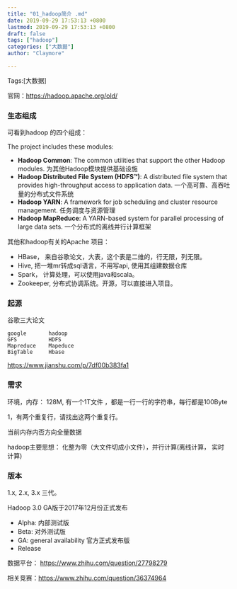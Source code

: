 ```yaml
---
title: "01_hadoop简介 .md"
date: 2019-09-29 17:53:13 +0800
lastmod: 2019-09-29 17:53:13 +0800
draft: false
tags: ["hadoop"]
categories: ["大数据"]
author: "Claymore"

---
```

Tags:[大数据] 

官网：<https://hadoop.apache.org/old/>



### 生态组成

可看到hadoop 的四个组成：

The project includes these modules:

- **Hadoop Common**: The common utilities that support the other Hadoop modules. 为其他Hadoop模块提供基础设施
- **Hadoop Distributed File System (HDFS™)**: A distributed file system that provides high-throughput access to application data. 一个高可靠、高吞吐量的分布式文件系统
- **Hadoop YARN**: A framework for job scheduling and cluster resource management. 任务调度与资源管理
- **Hadoop MapReduce**: A YARN-based system for parallel processing of large data sets. 一个分布式的离线并行计算框架

其他和hadoop有关的Apache 项目：

* HBase， 来自谷歌论文，大表，这个表是二维的，行无限，列无限。
* Hive, 把一堆mr转成sql语言，不用写api, 使用其组建数据仓库
* Spark， 计算处理，可以使用java和scala。
* Zookeeper, 分布式协调系统。开源，可以直接进入项目。



### 起源

谷歌三大论文

```
google       hadoop
GFS          HDFS
Mapreduce    Mapeduce
BigTable     Hbase
```

https://www.jianshu.com/p/7df00b383fa1



### 需求

环境，内存： 128M,  有一个1T文件 ，都是一行一行的字符串，每行都是100Byte

1，有两个重复行，请找出这两个重复行。

当前内存内否方向全量数据



hadoop主要思想： 化整为零（大文件切成小文件），并行计算(离线计算， 实时计算)



### 版本

1.x, 2.x, 3.x 三代。

Hadoop 3.0  GA版于2017年12月份正式发布

- Alpha: 内部测试版
- Beta: 对外测试版
- GA: general availability 官方正式发布版
- Release



数据平台： <https://www.zhihu.com/question/27798279>

相关竞赛：<https://www.zhihu.com/question/36374964>

